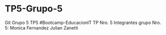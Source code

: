 # TP5-Grupo-5
Git Grupo 5 TP5
#Bootcamp-EducacionIT
TP Nro. 5
Integrantes grupo Nro. 5: 
Monica Fernandez
Julian Zanetti
